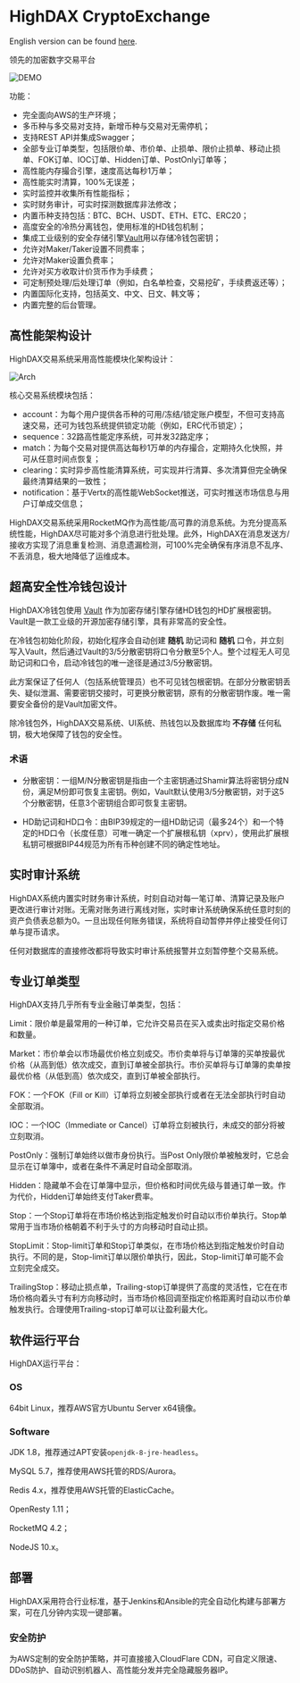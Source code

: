 # HighDAX CryptoExchange

English version can be found [here](README_en.md).

领先的加密数字交易平台

![DEMO](https://github.com/michaelliao/cryptoexchange-release/raw/master/highdax.png)

功能：

- 完全面向AWS的生产环境；
- 多币种与多交易对支持，新增币种与交易对无需停机；
- 支持REST API并集成Swagger；
- 全部专业订单类型，包括限价单、市价单、止损单、限价止损单、移动止损单、FOK订单、IOC订单、Hidden订单、PostOnly订单等；
- 高性能内存撮合引擎，速度高达每秒1万单；
- 高性能实时清算，100%无误差；
- 实时监控并收集所有性能指标；
- 实时财务审计，可实时探测数据库非法修改；
- 内置币种支持包括：BTC、BCH、USDT、ETH、ETC、ERC20；
- 高度安全的冷热分离钱包，使用标准的HD钱包机制；
- 集成工业级别的安全存储引擎[Vault](https://www.vaultproject.io/)用以存储冷钱包密钥；
- 允许对Maker/Taker设置不同费率；
- 允许对Maker设置负费率；
- 允许对买方收取计价货币作为手续费；
- 可定制预处理/后处理订单（例如，白名单检查，交易挖矿，手续费返还等）；
- 内置国际化支持，包括英文、中文、日文、韩文等；
- 内置完整的后台管理。

## 高性能架构设计

HighDAX交易系统采用高性能模块化架构设计：

![Arch](https://github.com/michaelliao/cryptoexchange-release/raw/master/design.png)

核心交易系统模块包括：

- account：为每个用户提供各币种的可用/冻结/锁定账户模型，不但可支持高速交易，还可为钱包系统提供锁定功能（例如，ERC代币锁定）；
- sequence：32路高性能定序系统，可并发32路定序；
- match：为每个交易对提供高达每秒1万单的内存撮合，定期持久化快照，并可从任意时间点恢复；
- clearing：实时异步高性能清算系统，可实现并行清算、多次清算但完全确保最终清算结果的一致性；
- notification：基于Vertx的高性能WebSocket推送，可实时推送市场信息与用户订单成交信息；

HighDAX交易系统采用RocketMQ作为高性能/高可靠的消息系统。为充分提高系统性能，HighDAX尽可能对多个消息进行批处理。此外，HighDAX在消息发送方/接收方实现了消息重复检测、消息遗漏检测，可100%完全确保有序消息不乱序、不丢消息，极大地降低了运维成本。

## 超高安全性冷钱包设计

HighDAX冷钱包使用 [Vault](https://www.vaultproject.io/) 作为加密存储引擎存储HD钱包的HD扩展根密钥。Vault是一款工业级的开源加密存储引擎，具有非常高的安全性。

在冷钱包初始化阶段，初始化程序会自动创建 **随机** 助记词和 **随机** 口令，并立刻写入Vault，然后通过Vault的3/5分散密钥将口令分散至5个人。整个过程无人可见助记词和口令，启动冷钱包的唯一途径是通过3/5分散密钥。

此方案保证了任何人（包括系统管理员）也不可见钱包根密钥。在部分分散密钥丢失、疑似泄漏、需要密钥交接时，可更换分散密钥，原有的分散密钥作废。唯一需要安全备份的是Vault加密文件。

除冷钱包外，HighDAX交易系统、UI系统、热钱包以及数据库均 **不存储** 任何私钥，极大地保障了钱包的安全性。

### 术语

- 分散密钥：一组M/N分散密钥是指由一个主密钥通过Shamir算法将密钥分成N份，满足M份即可恢复主密钥。例如，Vault默认使用3/5分散密钥，对于这5个分散密钥，任意3个密钥组合即可恢复主密钥。

- HD助记词和HD口令：由BIP39规定的一组HD助记词（最多24个）和一个特定的HD口令（长度任意）可唯一确定一个扩展根私钥（xprv），使用此扩展根私钥可根据BIP44规范为所有币种创建不同的确定性地址。

## 实时审计系统

HighDAX系统内置实时财务审计系统，时刻自动对每一笔订单、清算记录及账户更改进行审计对账。无需对账务进行离线对账，实时审计系统确保系统任意时刻的资产负债表总额为0。一旦出现任何账务错误，系统将自动暂停并停止接受任何订单与提币请求。

任何对数据库的直接修改都将导致实时审计系统报警并立刻暂停整个交易系统。

## 专业订单类型

HighDAX支持几乎所有专业金融订单类型，包括：

Limit：限价单是最常用的一种订单，它允许交易员在买入或卖出时指定交易价格和数量。

Market：市价单会以市场最优价格立刻成交。市价卖单将与订单簿的买单按最优价格（从高到低）依次成交，直到订单被全部执行。市价买单将与订单簿的卖单按最优价格（从低到高）依次成交，直到订单被全部执行。

FOK：一个FOK（Fill or Kill）订单将立刻被全部执行或者在无法全部执行时自动全部取消。

IOC：一个IOC（Immediate or Cancel）订单将立刻被执行，未成交的部分将被立刻取消。

PostOnly：强制订单始终以做市身份执行。当Post Only限价单被触发时，它总会显示在订单簿中，或者在条件不满足时自动全部取消。

Hidden：隐藏单不会在订单簿中显示，但价格和时间优先级与普通订单一致。作为代价，Hidden订单始终支付Taker费率。

Stop：一个Stop订单将在市场价格达到指定触发价时自动以市价单执行。Stop单常用于当市场价格朝着不利于头寸的方向移动时自动止损。

StopLimit：Stop-limit订单和Stop订单类似，在市场价格达到指定触发价时自动执行。不同的是，Stop-limit订单以限价单执行，因此，Stop-limit订单可能不会立刻完全成交。

TrailingStop：移动止损点单，Trailing-stop订单提供了高度的灵活性，它在在市场价格向着头寸有利方向移动时，当市场价格回调至指定价格距离时自动以市价单触发执行。合理使用Trailing-stop订单可以让盈利最大化。

## 软件运行平台

HighDAX运行平台：

### OS

64bit Linux，推荐AWS官方Ubuntu Server x64镜像。

### Software

JDK 1.8，推荐通过APT安装`openjdk-8-jre-headless`。

MySQL 5.7，推荐使用AWS托管的RDS/Aurora。

Redis 4.x，推荐使用AWS托管的ElasticCache。

OpenResty 1.11；

RocketMQ 4.2；

NodeJS 10.x。

## 部署

HighDAX采用符合行业标准，基于Jenkins和Ansible的完全自动化构建与部署方案，可在几分钟内实现一键部署。

### 安全防护

为AWS定制的安全防护策略，并可直接接入CloudFlare CDN，可自定义限速、DDoS防护、自动识别机器人、高性能分发并完全隐藏服务器IP。
